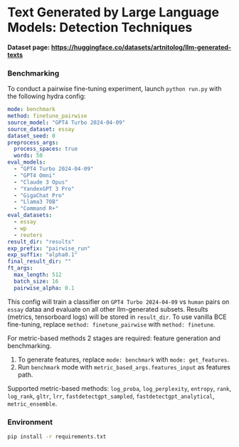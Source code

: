# Text Generated by Large Language Models: Detection Techniques

**Dataset page: https://huggingface.co/datasets/artnitolog/llm-generated-texts**

### Benchmarking

To conduct a pairwise fine-tuning experiment, launch `python run.py` with the following hydra config:

```yaml
mode: benchmark
method: finetune_pairwise
source_model: "GPT4 Turbo 2024-04-09"
source_dataset: essay
dataset_seed: 0
preprocess_args:
  process_spaces: true
  words: 50
eval_models:
  - "GPT4 Turbo 2024-04-09"
  - "GPT4 Omni"
  - "Claude 3 Opus"
  - "YandexGPT 3 Pro"
  - "GigaChat Pro"
  - "Llama3 70B"
  - "Command R+"
eval_datasets:
  - essay
  - wp
  - reuters
result_dir: "results"
exp_prefix: "pairwise_run"
exp_suffix: "alpha0.1"
final_result_dir: ""
ft_args:
  max_length: 512
  batch_size: 16
  pairwise_alpha: 0.1
```

This config will train a classifier on `GPT4 Turbo 2024-04-09` vs `human` pairs on `essay` dataa and evaluate on all other llm-generated subsets. Results (metrics, tensorboard logs) will be stored in `result_dir`. To use vanilla BCE fine-tuning, replace `method: finetune_pairwise` with `method: finetune`.

For metric-based methods 2 stages are required: feature generation and benchmarking.

1. To generate features, replace `mode: benchmark` with `mode: get_features`.
2. Run `benchmark` mode with `metric_based_args.features_input` as features path.

Supported metric-based methods: `log_proba`, `log_perplexity`, `entropy`, `rank`, `log_rank`, `gltr`, `lrr`, `fastdetectgpt_sampled`, `fastdetectgpt_analytical`, `metric_ensemble`.

### Environment

```bash
pip install -r requirements.txt
```
